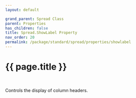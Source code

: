 ```yaml
---
layout: default

grand_parent: Spread Class
parent: Properties
has_children: false
title: Spread.ShowLabel Property
nav_order: 20
permalink: /package/standard/spread/properties/showlabel
---
```

# {{ page.title }}
<br>

Controls the display of column headers.